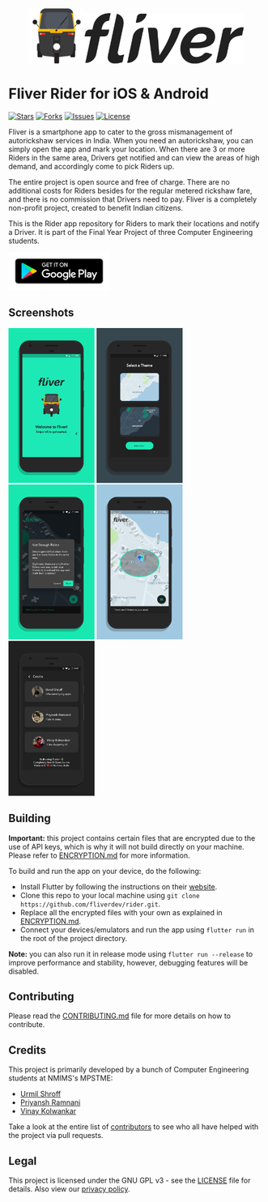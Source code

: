 <p align="center"><img height="110px" width="110px" src="./branding/other/rickshaw.png" alt="Fliver Rider"/><img height="100px" width="315px" src="./branding/other/text.png" alt="Fliver Rider"/></p>

# Fliver Rider for iOS & Android

[![Stars](https://img.shields.io/github/stars/fliverdev/rider.svg)](https://github.com/fliverdev/rider/stargazers)
[![Forks](https://img.shields.io/github/forks/fliverdev/rider.svg)](https://github.com/fliverdev/rider/network/members)
[![Issues](https://img.shields.io/github/issues/fliverdev/rider.svg)](https://github.com/fliverdev/rider/issues)
[![License](https://img.shields.io/github/license/fliverdev/rider.svg)](https://opensource.org/licenses/GPL-3.0)

Fliver is a smartphone app to cater to the gross mismanagement of autorickshaw services in India. When you need an autorickshaw, you can simply open the app and mark your location. When there are 3 or more Riders in the same area, Drivers get notified and can view the areas of high demand, and accordingly come to pick Riders up.

The entire project is open source and free of charge. There are no additional costs for Riders besides for the regular metered rickshaw fare, and there is no commission that Drivers need to pay. Fliver is a completely non-profit project, created to benefit Indian citizens.

This is the Rider app repository for Riders to mark their locations and notify a Driver. It is part of the Final Year Project of three Computer Engineering students.

[<img height="75" width="200" src="./branding/other/google-play-badge.png" alt="Play Store"/>](https://play.google.com/store/apps/details?id=dev.fliver.rider)

## Screenshots

<p><img height="306px" width="170px" src="./branding/screener/01.png" alt="Rider for Android"/> <img height="306px" width="170px" src="./branding/screener/02.png" alt="Rider for Android"/> <img height="306px" width="170px" src="./branding/screener/03.png" alt="Rider for Android"/> <img height="306px" width="170px" src="./branding/screener/04.png" alt="Rider for Android"/> <img height="306px" width="170px" src="./branding/screener/05.png" alt="Rider for Android"/></p>

## Building

**Important:** this project contains certain files that are encrypted due to the use of API keys, which is why it will not build directly on your machine. Please refer to [ENCRYPTION.md](ENCRYPTION.md) for more information.

To build and run the app on your device, do the following:

-   Install Flutter by following the instructions on their [website](https://flutter.dev/docs/get-started/install/).
-   Clone this repo to your local machine using `git clone https://github.com/fliverdev/rider.git`.
-   Replace all the encrypted files with your own as explained in [ENCRYPTION.md](ENCRYPTION.md).
-   Connect your devices/emulators and run the app using `flutter run` in the root of the project directory.

**Note:** you can also run it in release mode using `flutter run --release` to improve performance and stability, however, debugging features will be disabled.

## Contributing

Please read the [CONTRIBUTING.md](CONTRIBUTING.md) file for more details on how to contribute.

## Credits

This project is primarily developed by a bunch of Computer Engineering students at NMIMS's MPSTME:

-   [Urmil Shroff](https://github.com/urmilshroff)
-   [Priyansh Ramnani](https://github.com/prince1998)
-   [Vinay Kolwankar](https://github.com/vinay-ai)

Take a look at the entire list of [contributors](https://github.com/fliverdev/rider/graphs/contributors) to see who all have helped with the project via pull requests.

## Legal

This project is licensed under the GNU GPL v3 - see the [LICENSE](LICENSE) file for details. Also view our [privacy policy](PRIVACY_POLICY.md).
